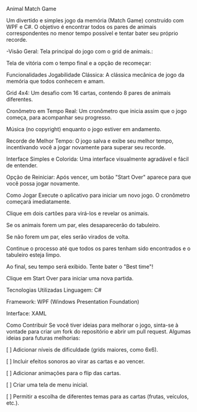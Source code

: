 Animal Match Game

Um divertido e simples jogo da memória (Match Game) construído com WPF e C#. O objetivo é encontrar todos os pares de animais correspondentes no menor tempo possível e tentar bater seu próprio recorde.

-Visão Geral:
Tela principal do jogo com o grid de animais.: 

Tela de vitória com o tempo final e a opção de recomeçar:

Funcionalidades
Jogabilidade Clássica: A clássica mecânica de jogo da memória que todos conhecem e amam.

Grid 4x4: Um desafio com 16 cartas, contendo 8 pares de animais diferentes.

Cronômetro em Tempo Real: Um cronômetro que inicia assim que o jogo começa, para acompanhar seu progresso.

Música (no copyright) enquanto o jogo estiver em andamento.

Recorde de Melhor Tempo: O jogo salva e exibe seu melhor tempo, incentivando você a jogar novamente para superar seu recorde.

Interface Simples e Colorida: Uma interface visualmente agradável e fácil de entender.

Opção de Reiniciar: Após vencer, um botão "Start Over" aparece para que você possa jogar novamente.

Como Jogar
Execute o aplicativo para iniciar um novo jogo. O cronômetro começará imediatamente.

Clique em dois cartões para virá-los e revelar os animais.

Se os animais forem um par, eles desaparecerão do tabuleiro.

Se não forem um par, eles serão virados de volta.

Continue o processo até que todos os pares tenham sido encontrados e o tabuleiro esteja limpo.

Ao final, seu tempo será exibido. Tente bater o "Best time"!

Clique em Start Over para iniciar uma nova partida.

Tecnologias Utilizadas
Linguagem: C#

Framework: WPF (Windows Presentation Foundation)

Interface: XAML

Como Contribuir
Se você tiver ideias para melhorar o jogo, sinta-se à vontade para criar um fork do repositório e abrir um pull request. Algumas ideias para futuras melhorias:

[ ] Adicionar níveis de dificuldade (grids maiores, como 6x6).

[ ] Incluir efeitos sonoros ao virar as cartas e ao vencer.

[ ] Adicionar animações para o flip das cartas.

[ ] Criar uma tela de menu inicial.

[ ] Permitir a escolha de diferentes temas para as cartas (frutas, veículos, etc.).
